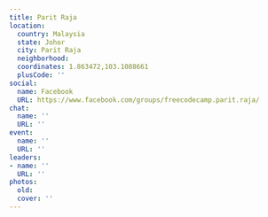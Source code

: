 ```yaml
---
title: Parit Raja
location:
  country: Malaysia
  state: Johor
  city: Parit Raja
  neighborhood: 
  coordinates: 1.863472,103.1088661
  plusCode: ''
social:
  name: Facebook
  URL: https://www.facebook.com/groups/freecodecamp.parit.raja/
chat:
  name: ''
  URL: ''
event:
  name: ''
  URL: ''
leaders:
- name: ''
  URL: ''
photos:
  old: 
  cover: ''
---
```

